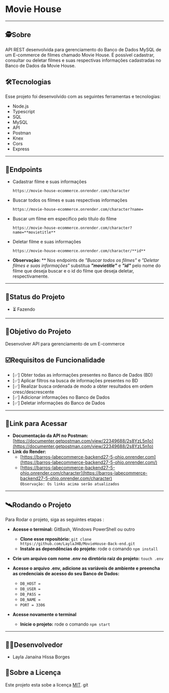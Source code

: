 # Movie House

####

---

## 🕵Sobre

API REST desenvolvida para gerenciamento do Banco de Dados MySQL de um E-commerce de filmes chamado Movie House. É possível cadastrar, consultar ou deletar filmes e suas respectivas informações cadastradas no Banco de Dados da Movie House.

## 🛠Tecnologias

Esse projeto foi desenvolvido com as seguintes ferramentas e tecnologias:

* Node.js
* Typescript
* SQL
* MySQL
* API
* Postman
* Knex
* Cors
* Express

---



## 🧵Endpoints

* Cadastrar filme e suas informações
  ```
  https://movie-house-ecommerce.onrender.com/character
  ```
  
* Buscar todos os filmes e suas respectivas informações
  ```
  https://movie-house-ecommerce.onrender.com/character?name= 
  ```
* Buscar um filme em específico pelo título do filme
  ```
  https://movie-house-ecommerce.onrender.com/character?name=**movietitle**
  ```
* Deletar filme e suas informações
  ```
  https://movie-house-ecommerce.onrender.com/character/**id**
  ```
- **Observação:** ** Nos endpoints de _"Buscar todos os filmes"_ e _"Deletar filmes e suas informações"_ substitua **_"movietitle"_** e **_"id"_** pelo nome do filme que deseja buscar e o id do filme que deseja deletar, respectivamente.
---

## 🧭Status do Projeto

* ⏳ Fazendo

---

## 🎯Objetivo do Projeto

Desenvolver API para gerenciamento de um E-commerce

## ☑️Requisitos de Funcionalidade

- [✅] Obter todas as informações presentes no Banco de Dados (BD)
- [✅] Aplicar filtros na busca de informações presentes no BD
- [✅] Realizar busca ordenada de modo a obter resultados em ordem cresc/descrescente
- [✅] Adicionar informações no Banco de Dados
- [✅] Deletar informações do Banco de Dados

---

## 🔗Link para Acessar

* **Documentação da API no Postman:** [https://documenter.getpostman.com/view/22349688/2s8YzL5n1o](https://documenter.getpostman.com/view/22349688/2s8YzL5n1o)
* **Link do Render:**
  * [https://barros-labecommerce-backend27-5-ohio.onrender.com](https://barros-labecommerce-backend27-5-ohio.onrender.com/)
  * [https://barros-labecommerce-backend27-5-ohio.onrender.com/character](https://barros-labecommerce-backend27-5-ohio.onrender.com/character)
    <br>
`Observação: Os links acima serão atualizados`
---

## 🛰Rodando o Projeto

Para Rodar o projeto, siga as seguintes etapas :

* **Acesse o terminal:** GitBash, Windows PowerShell ou outro
  * **Clone esse repositório:** `git clone https://github.com/LaylaJHB/MovieHouse-Back-end.git`
  * **Instale as dependências do projeto:** rode o comando `npm install`
* **Crie um arquivo com nome .env no diretório raiz do projeto:** `touch .env`

* **Acesse o arquivo .env, adicione as variáveis de ambiente e preencha as credenciais de acesso do seu Banco de Dados:**
  * `DB_HOST = ` 
  * `DB_USER = `
  * `DB_PASS = `
  * `DB_NAME = `
  * `PORT = 3306`
* **Acesse novamente o terminal**
  * **Inicie o projeto:** rode o comando `npm start`

---
## 🧑‍🚀Desenvolvedor

* Layla Janaína Hissa Borges

## 📝Sobre a Licença

Este projeto esta sobe a licença [MIT](https://github.com/future4code/Barros-labEcommerce-backend27/blob/main/LICENSE). git
